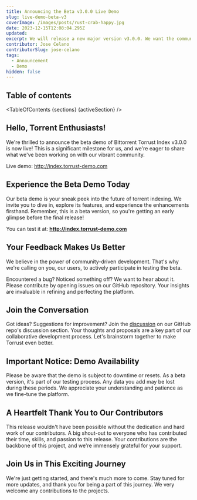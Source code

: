 ```yaml
---
title: Announcing the Beta v3.0.0 Live Demo
slug: live-demo-beta-v3
coverImage: /images/posts/rust-crab-happy.jpg
date: 2023-12-15T12:08:04.295Z
updated:
excerpt: We will release a new major version v3.0.0. We want the community to test it before the final release while it's still in Beta. You can contribute to make Torrust better.
contributor: Jose Celano
contributorSlug: jose-celano
tags:
  - Announcement
  - Demo
hidden: false
---
```


<script>
  import Callout from "$lib/components/molecules/Callout.svelte";
  import CodeBlock from "$lib/components/molecules/CodeBlock.svelte";
  import Image from "$lib/components/atoms/Image.svelte";
  import PostBody from "$lib/components/molecules/PostBody.svelte";
  import PostContainer from "$lib/components/molecules/PostContainer.svelte";
  import PostTable from "$lib/components/molecules/PostTable.svelte";
  import TableOfContents from '$lib/components/atoms/TableOfContents.svelte';

  let sections = [
    { name: "Hello, Torrent Enthusiasts!", id: "hello-torrent-enthusiasts" },
    { name: "Experience the Beta Demo Today", id: "experience-the-beta-demo-today" },
    { name: "Your Feedback Makes Us Better", id: "your-feedback-makes-us-better" },
    { name: "Join the Conversation", id: "join-the-conversation" },
    { name: "Important Notice: Demo Availability", id: "important-notice-demo-availability" },
    { name: "A Heartfelt Thank You to Our Contributors", id: "a-heartfelt-thank-you-to-our-contributors" },
    { name: "Join Us in This Exciting Journey", id: "join-us-in-this-exciting-journey" }
  ]

  let activeSection = '';
</script>

<PostContainer>
<PostTable>

## Table of contents

<TableOfContents {sections} {activeSection} />

</PostTable>

<PostBody>

## **Hello, Torrent Enthusiasts!**

We're thrilled to announce the beta demo of Bittorrent Torrust Index v3.0.0 is now live! This is a significant milestone for us, and we're eager to share what we've been working on with our vibrant community.

<Callout type="info">

Live demo: <http://index.torrust-demo.com>

</Callout>

## Experience the Beta Demo Today

Our beta demo is your sneak peek into the future of torrent indexing. We invite you to dive in, explore its features, and experience the enhancements firsthand. Remember, this is a beta version, so you're getting an early glimpse before the final release!

You can test it at: **<http://index.torrust-demo.com>**

## Your Feedback Makes Us Better

We believe in the power of community-driven development. That's why we're calling on you, our users, to actively participate in testing the beta.

Encountered a bug? Noticed something off? We want to hear about it. Please contribute by opening issues on our GitHub repository. Your insights are invaluable in refining and perfecting the platform.

## Join the Conversation

Got ideas? Suggestions for improvement? Join the [discussion](https://github.com/torrust/torrust-index-gui/discussions) on our GitHub repo's discussion section. Your thoughts and proposals are a key part of our collaborative development process. Let's brainstorm together to make Torrust even better.

## Important Notice: Demo Availability

<Callout type="info">

Please be aware that the demo is subject to downtime or resets. As a beta version, it's part of our testing process. Any data you add may be lost during these periods. We appreciate your understanding and patience as we fine-tune the platform.

</Callout>

## A Heartfelt Thank You to Our Contributors

This release wouldn't have been possible without the dedication and hard work of our contributors. A big shout-out to everyone who has contributed their time, skills, and passion to this release. Your contributions are the backbone of this project, and we're immensely grateful for your support.

## Join Us in This Exciting Journey

We're just getting started, and there's much more to come. Stay tuned for more updates, and thank you for being a part of this journey. We very welcome any contributions to the projects.

</PostBody>
</PostContainer>
